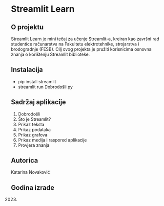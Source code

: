 #  Streamlit Learn
## O projektu
Streamlit Learn je mini tečaj za učenje Streamlit-a, kreiran kao završni rad studentice računarstva na Fakultetu elektrotehnike, strojarstva i brodogradnje (FESB). Cilj ovog projekta je pružiti korisnicima osnovna znanja o korištenju Streamlit biblioteke.

## Instalacija
- pip install streamlit
- streamlit run Dobrodošli.py

## Sadržaj aplikacije
1. Dobrodošli
2. Što je Streamlit?
3. Prikaz teksta
4. Prikaz podataka
5. Prikaz grafova
6. Prikaz medija i raspored aplikacije
7. Provjera znanja

## Autorica
Katarina Novaković

## Godina izrade
2023.
